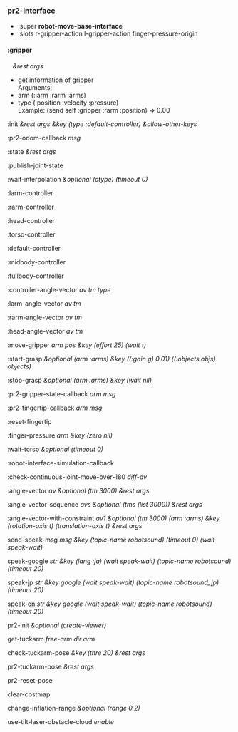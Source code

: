 ### pr2-interface
- :super **robot-move-base-interface**
- :slots r-gripper-action l-gripper-action finger-pressure-origin 



#### :gripper
&nbsp;&nbsp;&nbsp;*&rest* *args* 

- get information of gripper <br>
Arguments: <br>
 - arm (:larm :rarm :arms) <br>
 - type (:position :velocity :pressure) <br>
Example: (send self :gripper :rarm :position) => 0.00 <br>


:init *&rest* *args* *&key* *(type :default-controller)* *&allow-other-keys* 

:pr2-odom-callback *msg* 

:state *&rest* *args* 

:publish-joint-state 

:wait-interpolation *&optional* *(ctype)* *(timeout 0)* 

:larm-controller 

:rarm-controller 

:head-controller 

:torso-controller 

:default-controller 

:midbody-controller 

:fullbody-controller 

:controller-angle-vector *av* *tm* *type* 

:larm-angle-vector *av* *tm* 

:rarm-angle-vector *av* *tm* 

:head-angle-vector *av* *tm* 

:move-gripper *arm* *pos* *&key* *(effort 25)* *(wait t)* 

:start-grasp *&optional* *(arm :arms)* *&key* *((:gain g) 0.01)* *((:objects objs) objects)* 

:stop-grasp *&optional* *(arm :arms)* *&key* *(wait nil)* 

:pr2-gripper-state-callback *arm* *msg* 

:pr2-fingertip-callback *arm* *msg* 

:reset-fingertip 

:finger-pressure *arm* *&key* *(zero nil)* 

:wait-torso *&optional* *(timeout 0)* 

:robot-interface-simulation-callback 

:check-continuous-joint-move-over-180 *diff-av* 

:angle-vector *av* *&optional* *(tm 3000)* *&rest* *args* 

:angle-vector-sequence *avs* *&optional* *(tms (list 3000))* *&rest* *args* 

:angle-vector-with-constraint *av1* *&optional* *(tm 3000)* *(arm :arms)* *&key* *(rotation-axis t)* *(translation-axis t)* *&rest* *args* 


send-speak-msg *msg* *&key* *(topic-name robotsound)* *(timeout 0)* *(wait *speak-wait*)* 

speak-google *str* *&key* *(lang :ja)* *(wait *speak-wait*)* *(topic-name robotsound)* *(timeout 20)* 

speak-jp *str* *&key* *google* *(wait *speak-wait*)* *(topic-name robotsound_jp)* *(timeout 20)* 

speak-en *str* *&key* *google* *(wait *speak-wait*)* *(topic-name robotsound)* *(timeout 20)* 

pr2-init *&optional* *(create-viewer)* 

get-tuckarm *free-arm* *dir* *arm* 

check-tuckarm-pose *&key* *(thre 20)* *&rest* *args* 

pr2-tuckarm-pose *&rest* *args* 

pr2-reset-pose 

clear-costmap 

change-inflation-range *&optional* *(range 0.2)* 

use-tilt-laser-obstacle-cloud *enable* 

